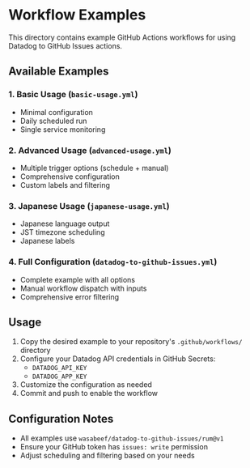 # Workflow Examples

This directory contains example GitHub Actions workflows for using Datadog to GitHub Issues actions.

## Available Examples

### 1. Basic Usage (`basic-usage.yml`)
- Minimal configuration
- Daily scheduled run
- Single service monitoring

### 2. Advanced Usage (`advanced-usage.yml`)
- Multiple trigger options (schedule + manual)
- Comprehensive configuration
- Custom labels and filtering

### 3. Japanese Usage (`japanese-usage.yml`)
- Japanese language output
- JST timezone scheduling
- Japanese labels

### 4. Full Configuration (`datadog-to-github-issues.yml`)
- Complete example with all options
- Manual workflow dispatch with inputs
- Comprehensive error filtering

## Usage

1. Copy the desired example to your repository's `.github/workflows/` directory
2. Configure your Datadog API credentials in GitHub Secrets:
   - `DATADOG_API_KEY`
   - `DATADOG_APP_KEY`
3. Customize the configuration as needed
4. Commit and push to enable the workflow

## Configuration Notes

- All examples use `wasabeef/datadog-to-github-issues/rum@v1`
- Ensure your GitHub token has `issues: write` permission
- Adjust scheduling and filtering based on your needs